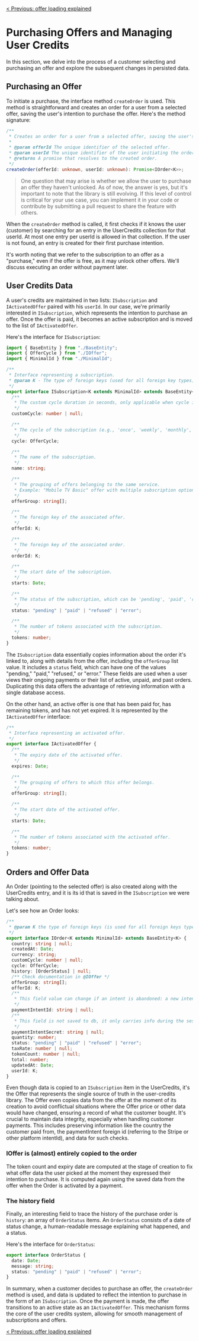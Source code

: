 [< Previous: offer loading explained](/docs/offer_loading_explained.md)

# Purchasing Offers and Managing User Credits

In this section, we delve into the process of a customer selecting and purchasing an offer and explore the subsequent changes in persisted data.

## Purchasing an Offer

To initiate a purchase, the interface method `createOrder` is used. This method is straightforward and creates an order for a user from a selected offer, saving the user's intention to purchase the offer. Here's the method signature:

```typescript
/**
 * Creates an order for a user from a selected offer, saving the user's intention to purchase the offer.
 *
 * @param offerId The unique identifier of the selected offer.
 * @param userId The unique identifier of the user initiating the order.
 * @returns A promise that resolves to the created order.
 */
createOrder(offerId: unknown, userId: unknown): Promise<IOrder<K>>;
```

> One question that may arise is whether we allow the user to purchase an offer they haven't unlocked. As of now, the answer is yes, but it's important to note that the library is still evolving. If this level of control is critical for your use case, you can implement it in your code or contribute by submitting a pull request to share the feature with others.

When the `createOrder` method is called, it first checks if it knows the user (customer) by searching for an entry in the UserCredits collection for that userId. At most one entry per userId is allowed in that collection. If the user is not found, an entry is created for their first purchase intention.

It's worth noting that we refer to the subscription to an offer as a "purchase," even if the offer is free, as it may unlock other offers. We'll discuss executing an order without payment later.

## User Credits Data

A user's credits are maintained in two lists: `ISubscription` and `IActivatedOffer` paired with his `userId`. In our case, we're primarily interested in `ISubscription`, which represents the intention to purchase an offer. Once the offer is paid, it becomes an active subscription and is moved to the list of `IActivatedOffer`.

Here's the interface for `ISubscription`:

```typescript
import { BaseEntity } from "./BaseEntity";
import { OfferCycle } from "./IOffer";
import { MinimalId } from "./MinimalId";

/**
 * Interface representing a subscription.
 * @param K - The type of foreign keys (used for all foreign key types).
 */
export interface ISubscription<K extends MinimalId> extends BaseEntity<K> {
  /**
   * The custom cycle duration in seconds, only applicable when cycle is 'custom'.
   */
  customCycle: number | null;

  /**
   * The cycle of the subscription (e.g., 'once', 'weekly', 'monthly', etc.).
   */
  cycle: OfferCycle;

  /**
   * The name of the subscription.
   */
  name: string;

  /**
   * The grouping of offers belonging to the same service.
   * Example: "Mobile TV Basic" offer with multiple subscription options.
   */
  offerGroup: string[];

  /**
   * The foreign key of the associated offer.
   */
  offerId: K;

  /**
   * The foreign key of the associated order.
   */
  orderId: K;

  /**
   * The start date of the subscription.
   */
  starts: Date;

  /**
   * The status of the subscription, which can be 'pending', 'paid', 'refused', or 'error'.
   */
  status: "pending" | "paid" | "refused" | "error";

  /**
   * The number of tokens associated with the subscription.
   */
  tokens: number;
}
```

The `ISubscription` data essentially copies information about the order it's linked to, along with details from the offer, including the `offerGroup` list value. It includes a `status` field, which can have one of the values "pending," "paid," "refused," or "error." These fields are used when a user views their ongoing payments or their list of active, unpaid, and past orders. Duplicating this data offers the advantage of retrieving information with a single database access.

On the other hand, an active offer is one that has been paid for, has remaining tokens, and has not yet expired. It is represented by the `IActivatedOffer` interface:

```typescript
/**
 * Interface representing an activated offer.
 */
export interface IActivatedOffer {
  /**
   * The expiry date of the activated offer.
   */
  expires: Date;

  /**
   * The grouping of offers to which this offer belongs.
   */
  offerGroup: string[];

  /**
   * The start date of the activated offer.
   */
  starts: Date;

  /**
   * The number of tokens associated with the activated offer.
   */
  tokens: number;
}
```

## Orders and Offer Data

An Order (pointing to the selected offer) is also created along with the UserCredits entry, and it is its id that is saved in the `ISubscription` we were talking about.

Let's see how an Order looks:

```typescript
/**
 * @param K the type of foreign keys (is used for all foreign keys type)
 */
export interface IOrder<K extends MinimalId> extends BaseEntity<K> {
  country: string | null;
  createdAt: Date;
  currency: string;
  customCycle: number | null;
  cycle: OfferCycle;
  history: [OrderStatus] | null;
  /** Check documentation in @IOffer */
  offerGroup: string[];
  offerId: K;
  /**
   * This field value can change if an intent is abandoned: a new intent can be created to complete the payment.
   */
  paymentIntentId: string | null;
  /**
   * This field is not saved to db, it only carries info during the session
   */
  paymentIntentSecret: string | null;
  quantity: number;
  status: "pending" | "paid" | "refused" | "error";
  taxRate: number | null;
  tokenCount: number | null;
  total: number;
  updatedAt: Date;
  userId: K;
}
```

Even though data is copied to an `ISubscription` item in the UserCredits, it's the Offer that represents the single source of truth in the user-credits library. The Offer even copies data from the offer at the moment of its creation to avoid conflictual situations where the Offer price or other data would have changed, ensuring a record of what the customer bought. It's crucial to maintain data integrity, especially when handling customer payments. This includes preserving information like the country the customer paid from, the paymentIntent foreign id (referring to the Stripe or other platform intentId), and data for such checks.

### IOffer is (almost) entirely copied to the order
The token count and expiry date are computed at the stage of creation to fix what offer data the user picked at the moment they expressed their intention to purchase. It is computed again using the saved data from the offer when the Order is activated by a payment.

### The history field
Finally, an interesting field to trace the history of the purchase order is `history`: an array of `OrderStatus` items. An `OrderStatus` consists of a date of status change, a human-readable message explaining what happened, and a status.

Here's the interface for `OrderStatus`:

```typescript
export interface OrderStatus {
  date: Date;
  message: string;
  status: "pending" | "paid" | "refused" | "error";
}
```

In summary, when a customer decides to purchase an offer, the `createOrder` method is used, and data is updated to reflect the intention to purchase in the form of an `ISubscription`. Once the payment is made, the offer transitions to an active state as an `IActivatedOffer`. This mechanism forms the core of the user credits system, allowing for smooth management of subscriptions and offers.

[< Previous: offer loading explained](/docs/offer_loading_explained.md)

